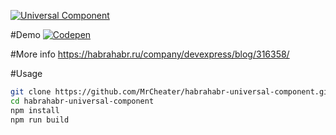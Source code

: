 [![Universal Component](https://habrastorage.org/files/550/fe6/2a5/550fe62a59dd41769e8fc72e66cf3a80.png)](https://habrahabr.ru/company/devexpress/blog/316358/)

#Demo
[![Codepen](https://habrastorage.org/files/18c/d6e/f95/18cd6ef958b64ee3a64e3926284673bf.png)](http://codepen.io/collection/nkeWod/)

#More info
https://habrahabr.ru/company/devexpress/blog/316358/

#Usage
```bash
git clone https://github.com/MrCheater/habrahabr-universal-component.git
cd habrahabr-universal-component
npm install
npm run build
```
